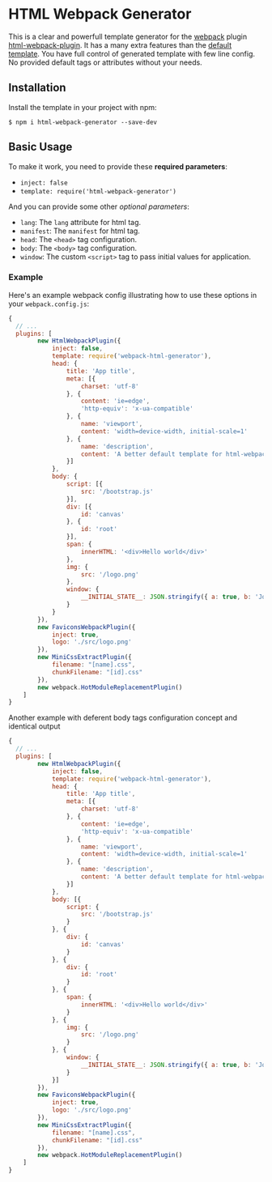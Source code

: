 # HTML Webpack Generator

This is a clear and powerfull template generator for the [webpack](http://webpack.github.io/) plugin [html-webpack-plugin](https://www.npmjs.com/package/html-webpack-plugin).
It has a many extra features than the [default template](https://github.com/jantimon/html-webpack-plugin/blob/master/default_index.ejs).
You have full control of generated template with few line config.
No provided default tags or attributes without your needs.

## Installation

Install the template in your project with npm:

```shell
$ npm i html-webpack-generator --save-dev
```

## Basic Usage

To make it work, you need to provide these **required parameters**:

- `inject: false`
- `template: require('html-webpack-generator')`

And you can provide some other *optional parameters*:
- `lang`: The `lang` attribute for html tag.
- `manifest`: The `manifest` for html tag.
- `head`: The `<head>` tag configuration.
- `body`: The `<body>` tag configuration.
- `window`: The custom `<script>` tag to pass initial values for application. 

### Example

Here's an example webpack config illustrating how to use these options in your `webpack.config.js`:

```js
{
  // ...
  plugins: [
        new HtmlWebpackPlugin({
            inject: false,
            template: require('webpack-html-generator'),
            head: {
                title: 'App title',
                meta: [{
                    charset: 'utf-8'
                }, {
                    content: 'ie=edge',
                    'http-equiv': 'x-ua-compatible'
                }, {
                    name: 'viewport',
                    content: 'width=device-width, initial-scale=1'
                }, {
                    name: 'description',
                    content: 'A better default template for html-webpack-plugin'
                }]
            },
            body: {
                script: [{
                    src: '/bootstrap.js'
                }],
                div: [{
                    id: 'canvas'
                }, {
                    id: 'root'
                }],
                span: {
                    innerHTML: '<div>Hello world</div>'
                },
                img: {
                    src: '/logo.png'
                },
                window: {
                    __INITIAL_STATE__: JSON.stringify({ a: true, b: 'John Doe'})
                }
            }
        }),
        new FaviconsWebpackPlugin({
            inject: true,
            logo: './src/logo.png'
        }),
        new MiniCssExtractPlugin({
            filename: "[name].css",
            chunkFilename: "[id].css"
        }),
        new webpack.HotModuleReplacementPlugin()
    ]
}
```

Another example with deferent body tags configuration concept and identical output

```js
{
  // ...
  plugins: [
        new HtmlWebpackPlugin({
            inject: false,
            template: require('webpack-html-generator'),
            head: {
                title: 'App title',
                meta: [{
                    charset: 'utf-8'
                }, {
                    content: 'ie=edge',
                    'http-equiv': 'x-ua-compatible'
                }, {
                    name: 'viewport',
                    content: 'width=device-width, initial-scale=1'
                }, {
                    name: 'description',
                    content: 'A better default template for html-webpack-plugin'
                }]
            },
            body: [{
                script: {
                    src: '/bootstrap.js'
                }
            }, {
                div: {
                    id: 'canvas'
                }
            }, {
                div: {
                    id: 'root'
                }
            }, {
                span: {
                    innerHTML: '<div>Hello world</div>'
                }
            }, {
                img: {
                    src: '/logo.png'
                }
            }, {
                window: {
                    __INITIAL_STATE__: JSON.stringify({ a: true, b: 'John Doe'})
                }
            }]
        }),
        new FaviconsWebpackPlugin({
            inject: true,
            logo: './src/logo.png'
        }),
        new MiniCssExtractPlugin({
            filename: "[name].css",
            chunkFilename: "[id].css"
        }),
        new webpack.HotModuleReplacementPlugin()
    ]
}
```
